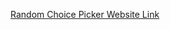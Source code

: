[Random Choice Picker Website Link](https://madhuram52.github.io/WebD-Mini-Projects/Random%20Choice%20Picker/)